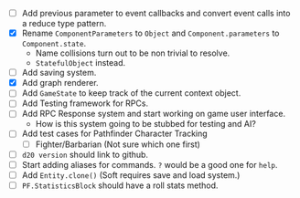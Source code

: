 - [ ] Add previous parameter to event callbacks and convert event calls into a reduce type pattern.
- [x] Rename `ComponentParameters` to `Object` and `Component.parameters` to `Component.state`.
  - Name collisions turn out to be non trivial to resolve.
  - `StatefulObject` instead.
- [ ] Add saving system.
- [x] Add graph renderer.
- [ ] Add `GameState` to keep track of the current context object.
- [ ] Add Testing framework for RPCs.
- [ ] Add RPC Response system and start working on game user interface.
  - How is this system going to be stubbed for testing and AI?
- [ ] Add test cases for Pathfinder Character Tracking
    - [ ] Fighter/Barbarian (Not sure which one first)
- [ ] `d20 version` should link to github.
- [ ] Start adding aliases for commands. `?` would be a good one for `help`.
- [ ] Add `Entity.clone()` (Soft requires save and load system.)
- [ ] `PF.StatisticsBlock` should have a roll stats method.